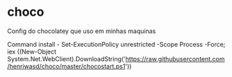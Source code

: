 # choco
Config do chocolatey que uso em minhas maquinas

Command install - Set-ExecutionPolicy unrestricted -Scope Process -Force; iex ((New-Object System.Net.WebClient).DownloadString('https://raw.githubusercontent.com/henriwasd/choco/master/chocostart.ps1'))
